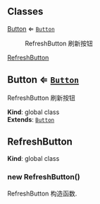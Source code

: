 ## Classes

<dl>
<dt><a href="#Button">Button</a> ⇐ <code><a href="#Button">Button</a></code></dt>
<dd><p>RefreshButton  刷新按钮</p>
</dd>
<dt><a href="#RefreshButton">RefreshButton</a></dt>
<dd></dd>
</dl>

<a name="Button"></a>

## Button ⇐ [<code>Button</code>](#Button)
RefreshButton  刷新按钮

**Kind**: global class  
**Extends**: [<code>Button</code>](#Button)  
<a name="RefreshButton"></a>

## RefreshButton
**Kind**: global class  
<a name="new_RefreshButton_new"></a>

### new RefreshButton()
RefreshButton 构造函数.

